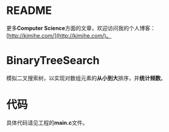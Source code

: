# README
更多**Computer Science**方面的文章，欢迎访问我的个人博客：[http://kimihe.com/](http://kimihe.com/)。

# BinaryTreeSearch
模拟二叉搜索树，以实现对数组元素的**从小到大**排序，并**统计频数**。

# 代码
具体代码请见工程的**main.c**文件。